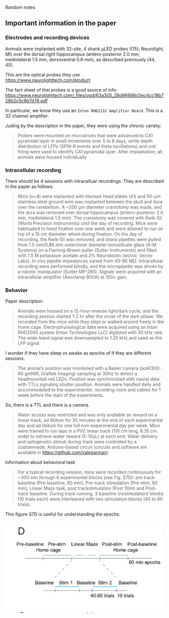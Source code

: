 
Random notes


## Important information in the paper

### Electrodes and recording devices


Animals were implanted with 32-site, 4 shank μLED probes ((15); Neurolight, MI) over the dorsal right
hippocampus (antero-posterior 2.0 mm, mediolateral 1.5 mm, dorsoventral 0.6 mm), as described
previously (44, 45).

This are the optical probes they use
https://www.neurolighttech.com/product

The fact sheet of thei probes is a good source of info:
https://www.neurolighttech.com/_files/ugd/63a305_28d96686c0ec4cc18b728b2c5c9b7d78.pdf

In particular, we know they use an `Intan RHD2132 Amplifier Board`. This is a 32 channel amplifier.

Juding by the description in the paper, they were using the chronic variety:

> Probes were mounted on microdrives that were advanced to CA1 pyramidal layer in small increments over 5 to 8 days,
while depth distribution of LFPs (SPW-R events and theta oscillations) and unit firing were used
to identify CA1 pyramidal layer. After implantation, all animals were housed individually

### Intracellular recording

There should be 4 sessions with intracelluar recordings. They are described in the paper as follows:

> Mice (n=4) were implanted with titanium head plates (41) and 50-μm stainless steel ground
wire was implanted between the skull and dura over the cerebellum. A ~200 µm diameter
craniotomy was made, and the dura was removed over dorsal hippocampus (antero-posterior 2.0
mm, mediolateral 1.5 mm). The craniotomy was covered with Kwik-Sil (World Precision
Instruments) until the day of recording. Mice were habituated to head fixation over one week and
were allowed to run on top of a 15 cm diameter wheel during fixation. On the day of recording,
the Kwik-Sil was removed, and sharp pipettes were pulled from 1.5 mm/0.86 mm outer/inner
diameter borosilicate glass (A-M Systems) on a Flaming-Brown puller (Sutter Instruments) and
filled with 1.5 M potassium acetate and 2% Neurobiotin (wt/vol, Vector Labs). In vivo pipette
impedances varied from 40-90 MΩ. Intracellular recording were performed blindly, and the
micropipette was driven by a robotic manipulator (Sutter MP-285). Signals were acquired with
an intracellular amplifier (Axoclamp 900A) at 100× gain. 

### Behavior

Paper description:
> Animals were housed on a 12-hour reverse light/dark cycle, and the recording session
started 1-2 hr after the onset of the dark phase. We recorded from the mice while they slept or
walked around freely in the home cage. Electrophysiological data were acquired using an Intan
RHD2000 system (Intan Technologies LLC) digitized with 30 kHz rate. The wide-band signal
was downsampled to 1.25 kHz and used as the LFP signal. 

I wonder if they have sleep vs awake as epochs of if they are different sessions.

> The animal’s position was monitored
with a Basler camera (acA1300-60 gmNIR, Graftek Imaging) sampling at 30Hz to detect a headmounted red LEDs. 
Position was synchronized with neural data with TTLs signaling shutter position. Animals were handled daily and accommodated to the experimenter, recording room
and cables for 1 week before the start of the experiments. 

So, there is a TTL and there is a camera.

> Water access was restricted and was
only available as reward on a linear track, ad libitum for 30 minutes at the end of each
experimental day and ad libitum for one full non-experimental day per week. Mice were trained
to run laps in a PVC linear track (110 cm long, 6.35 cm wide) to retrieve water reward (5-10µL)
at each end. Water delivery and optogenetic stimuli during track were controlled by a custommade, Arduino-based circuit (circuits and software are available in
https://github.com/valegarman). 

Information about behavioral task

> For a typical recording session, mice were recorded  continuously for ~300 min through 6 experimental blocks (see Fig. S7D): pre track-baseline
(Pre-baseline, 60 min), Pre-track stimulation (Pre-stim, 60 min), Linear Maze task, post trackstimulation (Post Stim) and Post-track baseline. During track running, 3 baseline (nostimulation) blocks (10 trials each) were interleaved with two stimulation blocks (40 to 60 trials).

This figure S7D is useful for understanding the epochs:

![Figure S7D](./images/figure_S7D.png)